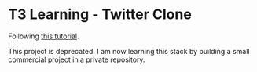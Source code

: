 # T3 Learning - Twitter Clone

Following [this tutorial](https://www.youtube.com/watch?v=YkOSUVzOAA4).

This project is deprecated. I am now learning this stack by building a small commercial project in a private repository.
